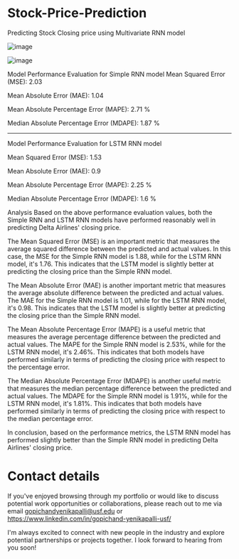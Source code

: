 # Stock-Price-Prediction
Predicting Stock Closing price using Multivariate RNN model

![image](https://github.com/GopiChandYenikapalli/Stock-Price-Prediction/assets/124816585/b450c216-cd24-4394-a06c-9da0ad9be55d)

![image](https://github.com/GopiChandYenikapalli/Stock-Price-Prediction/assets/124816585/cab9746d-df09-42e7-900d-15295285ff3c)

Model Performance Evaluation for Simple RNN model
Mean Squared Error (MSE): 2.03

Mean Absolute Error (MAE): 1.04

Mean Absolute Percentage Error (MAPE): 2.71 %

Median Absolute Percentage Error (MDAPE): 1.87 %

**********************************************************************************************************************************
Model Performance Evaluation for LSTM RNN model

Mean Squared Error (MSE): 1.53

Mean Absolute Error (MAE): 0.9

Mean Absolute Percentage Error (MAPE): 2.25 %

Median Absolute Percentage Error (MDAPE): 1.6 %



Analysis
Based on the above performance evaluation values, both the Simple RNN and LSTM RNN models have performed reasonably well in predicting Delta Airlines' closing price.

The Mean Squared Error (MSE) is an important metric that measures the average squared difference between the predicted and actual values. In this case, the MSE for the Simple RNN model is 1.88, while for the LSTM RNN model, it's 1.76. This indicates that the LSTM model is slightly better at predicting the closing price than the Simple RNN model.

The Mean Absolute Error (MAE) is another important metric that measures the average absolute difference between the predicted and actual values. The MAE for the Simple RNN model is 1.01, while for the LSTM RNN model, it's 0.98. This indicates that the LSTM model is slightly better at predicting the closing price than the Simple RNN model.

The Mean Absolute Percentage Error (MAPE) is a useful metric that measures the average percentage difference between the predicted and actual values. The MAPE for the Simple RNN model is 2.53%, while for the LSTM RNN model, it's 2.46%. This indicates that both models have performed similarly in terms of predicting the closing price with respect to the percentage error.

The Median Absolute Percentage Error (MDAPE) is another useful metric that measures the median percentage difference between the predicted and actual values. The MDAPE for the Simple RNN model is 1.91%, while for the LSTM RNN model, it's 1.81%. This indicates that both models have performed similarly in terms of predicting the closing price with respect to the median percentage error.

In conclusion, based on the performance metrics, the LSTM RNN model has performed slightly better than the Simple RNN model in predicting Delta Airlines' closing price.

# Contact details
If you've enjoyed browsing through my portfolio or would like to discuss potential work opportunities or collaborations, please reach out to me via email gopichandyenikapalli@usf.edu or https://www.linkedin.com/in/gopichand-yenikapalli-usf/

I'm always excited to connect with new people in the industry and explore potential partnerships or projects together. I look forward to hearing from you soon!
